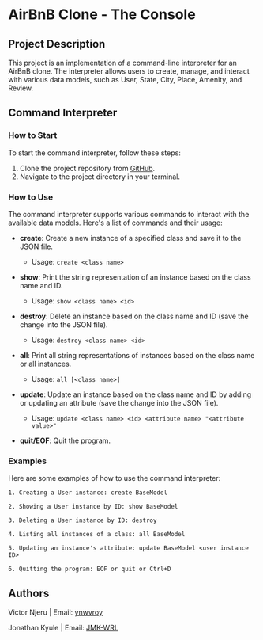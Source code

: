 # AirBnB Clone - The Console

## Project Description

This project is an implementation of a command-line interpreter for an AirBnB clone. The interpreter allows users to create, manage, and interact with various data models, such as User, State, City, Place, Amenity, and Review.

## Command Interpreter

### How to Start

To start the command interpreter, follow these steps:

1. Clone the project repository from [GitHub](https://github.com/JMK-WRL/AirBnB_clone.git).
2. Navigate to the project directory in your terminal.

### How to Use

The command interpreter supports various commands to interact with the available data models. Here's a list of commands and their usage:

- **create**: Create a new instance of a specified class and save it to the JSON file.
  - Usage: `create <class name>`
  
- **show**: Print the string representation of an instance based on the class name and ID.
  - Usage: `show <class name> <id>`
  
- **destroy**: Delete an instance based on the class name and ID (save the change into the JSON file).
  - Usage: `destroy <class name> <id>`
  
- **all**: Print all string representations of instances based on the class name or all instances.
  - Usage: `all [<class name>]`
  
- **update**: Update an instance based on the class name and ID by adding or updating an attribute (save the change into the JSON file).
  - Usage: `update <class name> <id> <attribute name> "<attribute value>"`
  
- **quit/EOF**: Quit the program.

### Examples

Here are some examples of how to use the command interpreter:

```
1. Creating a User instance: create BaseModel
```
```
2. Showing a User instance by ID: show BaseModel
```
```
3. Deleting a User instance by ID: destroy
```

```
4. Listing all instances of a class: all BaseModel
```

```
5. Updating an instance's attribute: update BaseModel <user instance ID>
```

```
6. Quitting the program: EOF or quit or Ctrl+D
```


## Authors

Victor Njeru | Email: [ynwvroy](mailto:bennetfrmdao@gmail.com)

Jonathan Kyule | Email: [JMK-WRL](mailto:jonathankyule2@gmail.com)
                